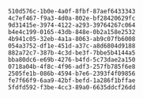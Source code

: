 
                510d576c-1b0e-4a0f-8fbf-87aef6433343
                4c7ef467-f9a3-4d0a-802e-bf28420629fc
                9d31415e-3974-4122-a293-39764267c064
                b4e4c199-0165-43db-848e-0b2a158e2532
                4b941c05-32eb-4a1a-8063-ab9c07fb6008
                054a3752-df1e-451d-a37c-a8d6804d9188
                882a72c7-387b-4c3d-be3f-7bbe5b4144a5
                bba80dc6-e69b-4276-b4fd-5c73dae2a150
                0718a04b-4f8c-4f96-adf3-257fb785f6e8
                2505fe1b-086b-4594-b7e6-2393f4f09856
                fe7f66f9-6aa9-42bf-befd-1a286f1bffae
                5fdfd592-f3be-4cc3-89a0-6635ddcf26dd
                